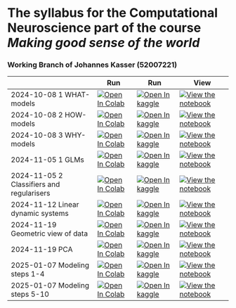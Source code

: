 # The syllabus for the Computational Neuroscience part of the course _Making good sense of the world_

### Working Branch of Johannes Kasser (52007221)

|                                           | Run                                                                                                                                                                                                                                 | Run                                                                                                                                                                                                                                                        | View                                                                                                                                                                                                                                               |
| ----------------------------------------- | ----------------------------------------------------------------------------------------------------------------------------------------------------------------------------------------------------------------------------------- | ---------------------------------------------------------------------------------------------------------------------------------------------------------------------------------------------------------------------------------------------------------- | -------------------------------------------------------------------------------------------------------------------------------------------------------------------------------------------------------------------------------------------------- |
| 2024-10-08 1 WHAT-models                  | [![Open In Colab](https://colab.research.google.com/assets/colab-badge.svg)](https://colab.research.google.com/github/EugOT/compneuro/blob/main/notebooks/2023-10-06_Tutorial1.ipynb)                                               | [![Open In kaggle](https://kaggle.com/static/images/open-in-kaggle.svg)](https://kaggle.com/kernels/welcome?src=https://raw.githubusercontent.com/EugOT/compneuro/main/notebooks/2023-10-06_Tutorial1.ipynb)                                               | [![View the notebook](https://img.shields.io/badge/render-nbviewer-orange.svg)](https://nbviewer.jupyter.org/github/EugOT/compneuro/blob/main/notebooks/2023-10-06_Tutorial1.ipynb?flush_cache=true)                                               |
| 2024-10-08 2 HOW-models                   | [![Open In Colab](https://colab.research.google.com/assets/colab-badge.svg)](https://colab.research.google.com/github/EugOT/compneuro/blob/main/notebooks/2023-10-06_Tutorial2.ipynb)                                               | [![Open In kaggle](https://kaggle.com/static/images/open-in-kaggle.svg)](https://kaggle.com/kernels/welcome?src=https://raw.githubusercontent.com/EugOT/compneuro/main/notebooks/2023-10-06_Tutorial2.ipynb)                                               | [![View the notebook](https://img.shields.io/badge/render-nbviewer-orange.svg)](https://nbviewer.jupyter.org/github/EugOT/compneuro/blob/main/notebooks/2023-10-06_Tutorial2.ipynb?flush_cache=true)                                               |
| 2024-10-08 3 WHY-models                   | [![Open In Colab](https://colab.research.google.com/assets/colab-badge.svg)](https://colab.research.google.com/github/EugOT/compneuro/blob/main/notebooks/2023-10-06_Tutorial3.ipynb)                                               | [![Open In kaggle](https://kaggle.com/static/images/open-in-kaggle.svg)](https://kaggle.com/kernels/welcome?src=https://raw.githubusercontent.com/EugOT/compneuro/main/notebooks/2023-10-06_Tutorial3.ipynb)                                               | [![View the notebook](https://img.shields.io/badge/render-nbviewer-orange.svg)](https://nbviewer.jupyter.org/github/EugOT/compneuro/blob/main/notebooks/2023-10-06_Tutorial3.ipynb?flush_cache=true)                                               |
| 2024-11-05 1 GLMs                         | [![Open In Colab](https://colab.research.google.com/assets/colab-badge.svg)](https://colab.research.google.com/github/EugOT/compneuro/blob/main/notebooks/2023-10-17_Tutorial1-Machine_Learning_GLMs.ipynb)                         | [![Open In kaggle](https://kaggle.com/static/images/open-in-kaggle.svg)](https://kaggle.com/kernels/welcome?src=https://raw.githubusercontent.com/EugOT/compneuro/main/notebooks/2023-10-17_Tutorial1-Machine_Learning_GLMs.ipynb)                         | [![View the notebook](https://img.shields.io/badge/render-nbviewer-orange.svg)](https://nbviewer.jupyter.org/github/EugOT/compneuro/blob/main/notebooks/2023-10-17_Tutorial1-Machine_Learning_GLMs.ipynb?flush_cache=true)                         |
| 2024-11-05 2 Classifiers and regularisers | [![Open In Colab](https://colab.research.google.com/assets/colab-badge.svg)](https://colab.research.google.com/github/EugOT/compneuro/blob/main/notebooks/2023-10-17_Tutorial2-Machine_Learning_Classifiers_and_regularizers.ipynb) | [![Open In kaggle](https://kaggle.com/static/images/open-in-kaggle.svg)](https://kaggle.com/kernels/welcome?src=https://raw.githubusercontent.com/EugOT/compneuro/main/notebooks/2023-10-17_Tutorial2-Machine_Learning_Classifiers_and_regularizers.ipynb) | [![View the notebook](https://img.shields.io/badge/render-nbviewer-orange.svg)](https://nbviewer.jupyter.org/github/EugOT/compneuro/blob/main/notebooks/2023-10-17_Tutorial2-Machine_Learning_Classifiers_and_regularizers.ipynb?flush_cache=true) |
| 2024-11-12 Linear dynamic systems         | [![Open In Colab](https://colab.research.google.com/assets/colab-badge.svg)](https://colab.research.google.com/github/EugOT/compneuro/blob/main/notebooks/2024-11-12_Linear-dynamic-system.ipynb)                                   | [![Open In kaggle](https://kaggle.com/static/images/open-in-kaggle.svg)](https://kaggle.com/kernels/welcome?src=https://raw.githubusercontent.com/EugOT/compneuro/main/notebooks/2024-11-12_Linear-dynamic-system.ipynb)                                   | [![View the notebook](https://img.shields.io/badge/render-nbviewer-orange.svg)](https://nbviewer.jupyter.org/github/EugOT/compneuro/blob/main/notebooks/2024-11-12_Linear-dynamic-system.ipynb?flush_cache=true)                                   |
| 2024-11-19 Geometric view of data         | [![Open In Colab](https://colab.research.google.com/assets/colab-badge.svg)](https://colab.research.google.com/github/EugOT/compneuro/blob/main/notebooks/2023-11-19-Geometric-view-of-data.ipynb)                                  | [![Open In kaggle](https://kaggle.com/static/images/open-in-kaggle.svg)](https://kaggle.com/kernels/welcome?src=https://raw.githubusercontent.com/EugOT/compneuro/main/notebooks/2023-11-19-Geometric-view-of-data.ipynb)                                  | [![View the notebook](https://img.shields.io/badge/render-nbviewer-orange.svg)](https://nbviewer.jupyter.org/github/EugOT/compneuro/blob/main/notebooks/2023-11-19-Geometric-view-of-data.ipynb?flush_cache=true)                                  |
| 2024-11-19 PCA                            | [![Open In Colab](https://colab.research.google.com/assets/colab-badge.svg)](https://colab.research.google.com/github/EugOT/compneuro/blob/main/notebooks/2023-11-19-PCA.ipynb)                                                     | [![Open In kaggle](https://kaggle.com/static/images/open-in-kaggle.svg)](https://kaggle.com/kernels/welcome?src=https://raw.githubusercontent.com/EugOT/compneuro/main/notebooks/2023-11-19-PCA.ipynb)                                                     | [![View the notebook](https://img.shields.io/badge/render-nbviewer-orange.svg)](https://nbviewer.jupyter.org/github/EugOT/compneuro/blob/main/notebooks/2023-11-19-PCA.ipynb?flush_cache=true)                                                     |
| 2025-01-07 Modeling steps 1-4             | [![Open In Colab](https://colab.research.google.com/assets/colab-badge.svg)](https://colab.research.google.com/github/EugOT/compneuro/blob/main/notebooks/2023-10-20_Modeling-Steps_1-4.ipynb)                                      | [![Open In kaggle](https://kaggle.com/static/images/open-in-kaggle.svg)](https://kaggle.com/kernels/welcome?src=https://raw.githubusercontent.com/EugOT/compneuro/main/notebooks/2023-10-20_Modeling-Steps_1-4.ipynb)                                      | [![View the notebook](https://img.shields.io/badge/render-nbviewer-orange.svg)](https://nbviewer.jupyter.org/github/EugOT/compneuro/blob/main/notebooks/2023-10-20_Modeling-Steps_1-4.ipynb?flush_cache=true)                                      |
| 2025-01-07 Modeling steps 5-10            | [![Open In Colab](https://colab.research.google.com/assets/colab-badge.svg)](https://colab.research.google.com/github/EugOT/compneuro/blob/main/notebooks/2023-10-24_Modeling-Steps_5-10.ipynb)                                     | [![Open In kaggle](https://kaggle.com/static/images/open-in-kaggle.svg)](https://kaggle.com/kernels/welcome?src=https://raw.githubusercontent.com/EugOT/compneuro/main/notebooks/2023-10-24_Modeling-Steps_5-10.ipynb)                                     | [![View the notebook](https://img.shields.io/badge/render-nbviewer-orange.svg)](https://nbviewer.jupyter.org/github/EugOT/compneuro/blob/main/notebooks/2023-10-24_Modeling-Steps_5-10.ipynb?flush_cache=true)                                     |
